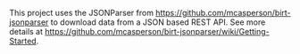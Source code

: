 This project uses the JSONParser from https://github.com/mcasperson/birt-jsonparser to download data from a JSON based REST API. See more details at https://github.com/mcasperson/birt-jsonparser/wiki/Getting-Started.